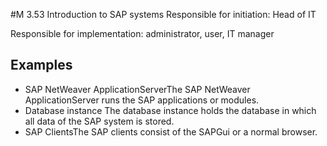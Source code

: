 #M 3.53 Introduction to SAP systems
Responsible for initiation: Head of IT

Responsible for implementation: administrator, user, IT manager



## Examples 
* SAP NetWeaver ApplicationServerThe SAP NetWeaver ApplicationServer runs the SAP applications or modules.
* Database instance The database instance holds the database in which all data of the SAP system is stored.
* SAP ClientsThe SAP clients consist of the SAPGui or a normal browser.




